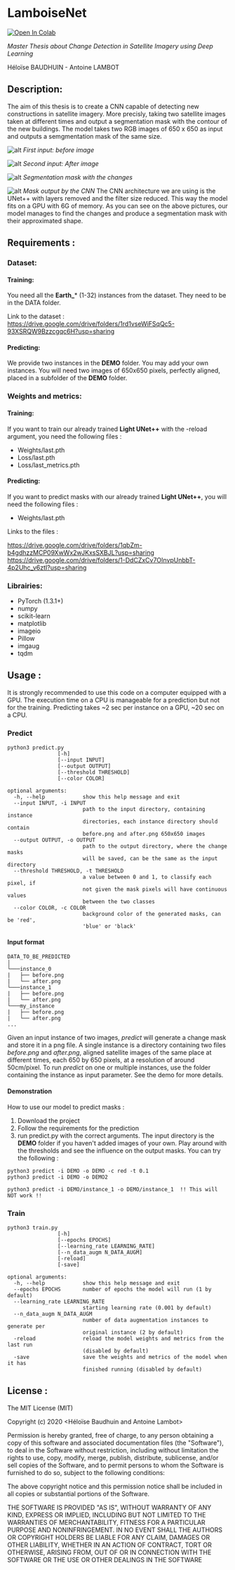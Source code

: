 # LamboiseNet

[![Open In Colab](https://colab.research.google.com/assets/colab-badge.svg)](https://colab.research.google.com/drive/11onzhlgyPSX1ZOdy2Ffnan9eGFVZSbwr)


*Master Thesis about Change Detection in Satellite Imagery using Deep Learning*

Héloïse BAUDHUIN - Antoine LAMBOT

## Description:

The aim of this thesis is to create a CNN capable of detecting new constructions in satellite imagery. More precisly, taking two satellite images taken at different times and output a segmentation mask with the contour of the new buildings. The model takes two RGB images of 650 x 650 as input and outputs a semgmentation mask of the same size.

![alt ](https://github.com/hbaudhuin/LamboiseNet/blob/master/Example/before.png?raw=true)
*First input: before image*

![alt ](https://github.com/hbaudhuin/LamboiseNet/blob/master/Example/after.png?raw=true)
*Second input: After image*

![alt ](https://github.com/hbaudhuin/LamboiseNet/blob/master/Example/gt.png?raw=true)
*Segmentation mask with the changes*

![alt ](https://github.com/hbaudhuin/LamboiseNet/blob/master/Example/output.png?raw=true)
*Mask output by the CNN*
 The CNN architecture we are using is the UNet++ with layers removed and the filter size reduced. This way the model fits on a GPU with 6G of memory. As you can see on the above pictures, our model manages to find the changes and produce a segmentation mask with their approximated shape.


## Requirements :

### Dataset:

#### Training:
You need all the **Earth_*** (1-32) instances from the dataset.
They need to be in the DATA folder.

Link to the dataset : https://drive.google.com/drive/folders/1rd1vseWiFSqQc5-93XSRQW9Bzzcgqc6H?usp=sharing 

#### Predicting:
We provide two instances in the **DEMO** folder. You may add your own instances. You will need two images of 650x650 pixels, perfectly aligned, placed in a subfolder of the **DEMO** folder.

### Weights and metrics:

#### Training:
If you want to train our already trained **Light UNet++** with the -reload argument, you need the following files :
- Weights/last.pth
- Loss/last.pth
- Loss/last_metrics.pth

#### Predicting:
If you want to predict masks with our already trained **Light UNet++**, you will need the following files :
- Weights/last.pth

Links to the files :

https://drive.google.com/drive/folders/1qbZm-b4gdhzzMCP09XwWx2wJKxsSXBJL?usp=sharing
https://drive.google.com/drive/folders/1-DdCZxCv7OInvpUnbbT-4p2Uhc_v6ztI?usp=sharing

### Librairies:
- PyTorch (1.3.1+)
- numpy
- scikit-learn
- matplotlib
- imageio
- Pillow
- imgaug
- tqdm

## Usage :
It is strongly recommended to use this code on a computer equipped with a GPU. 
The execution time on a CPU is manageable for a prediction but not for the training.
Predicting takes ~2 sec per instance on a GPU, ~20 sec on a CPU.

### Predict
```
python3 predict.py
                [-h]
                [--input INPUT]
                [--output OUTPUT]
                [--threshold THRESHOLD]
                [--color COLOR]

optional arguments:
  -h, --help            show this help message and exit
  --input INPUT, -i INPUT
                        path to the input directory, containing instance
                        directories, each instance directory should contain
                        before.png and after.png 650x650 images
  --output OUTPUT, -o OUTPUT
                        path to the output directory, where the change masks
                        will be saved, can be the same as the input directory
  --threshold THRESHOLD, -t THRESHOLD
                        a value between 0 and 1, to classify each pixel, if
                        not given the mask pixels will have continuous values
                        between the two classes
  --color COLOR, -c COLOR
                        background color of the generated masks, can be 'red',
                        'blue' or 'black'
```

#### Input format

```
DATA_TO_BE_PREDICTED 
│
└───instance_0
|   ├── before.png
|   └── after.png
└───instance_1
|   ├── before.png
|   └── after.png
└───my_instance
|   ├── before.png
|   └── after.png
...
```

Given an input instance of two images, *predict* will generate a change mask and store it in a png file. A single instance is a directory containing two files *before.png* and *after.png*, aligned satellite images of the same place at different times, each 650 by 650 pixels, at a resolution of around 50cm/pixel. To run *predict* on one or multiple instances, use the folder containing the instance as input parameter. See the demo for more details.

#### Demonstration

How to use our model to predict masks :
1. Download the project
2. Follow the requirements for the prediction
3. run predict.py with the correct arguments. The input directory is the **DEMO** folder if you haven't added images of your own. Play around with the thresholds and see the influence on the output masks. You can try the following :
```
python3 predict -i DEMO -o DEMO -c red -t 0.1
python3 predict -i DEMO -o DEMO2

python3 predict -i DEMO/instance_1 -o DEMO/instance_1  !! This will NOT work !!
```

### Train
```
python3 train.py 
                [-h]
                [--epochs EPOCHS] 
                [--learning_rate LEARNING_RATE]
                [--n_data_augm N_DATA_AUGM] 
                [-reload] 
                [-save]
                
optional arguments:
  -h, --help            show this help message and exit
  --epochs EPOCHS       number of epochs the model will run (1 by default)
  --learning_rate LEARNING_RATE
                        starting learning rate (0.001 by default)
  --n_data_augm N_DATA_AUGM
                        number of data augmentation instances to generate per
                        original instance (2 by default)
  -reload               reload the model weights and metrics from the last run
                        (disabled by default)
  -save                 save the weights and metrics of the model when it has
                        finished running (disabled by default)
```

## License : 

The MIT License (MIT)

Copyright (c) 2020 <Héloïse Baudhuin and Antoine Lambot>

Permission is hereby granted, free of charge, to any person obtaining a copy of this software and associated documentation files (the "Software"), to deal in the Software without restriction, including without limitation the rights to use, copy, modify, merge, publish, distribute, sublicense, and/or sell copies of the Software, and to permit persons to whom the Software is furnished to do so, subject to the following conditions:

The above copyright notice and this permission notice shall be included in all copies or substantial portions of the Software.

THE SOFTWARE IS PROVIDED "AS IS", WITHOUT WARRANTY OF ANY KIND, EXPRESS OR IMPLIED, INCLUDING BUT NOT LIMITED TO THE WARRANTIES OF MERCHANTABILITY, FITNESS FOR A PARTICULAR PURPOSE AND NONINFRINGEMENT. IN NO EVENT SHALL THE AUTHORS OR COPYRIGHT HOLDERS BE LIABLE FOR ANY CLAIM, DAMAGES OR OTHER LIABILITY, WHETHER IN AN ACTION OF CONTRACT, TORT OR OTHERWISE, ARISING FROM, OUT OF OR IN CONNECTION WITH THE SOFTWARE OR THE USE OR OTHER DEALINGS IN THE SOFTWARE
